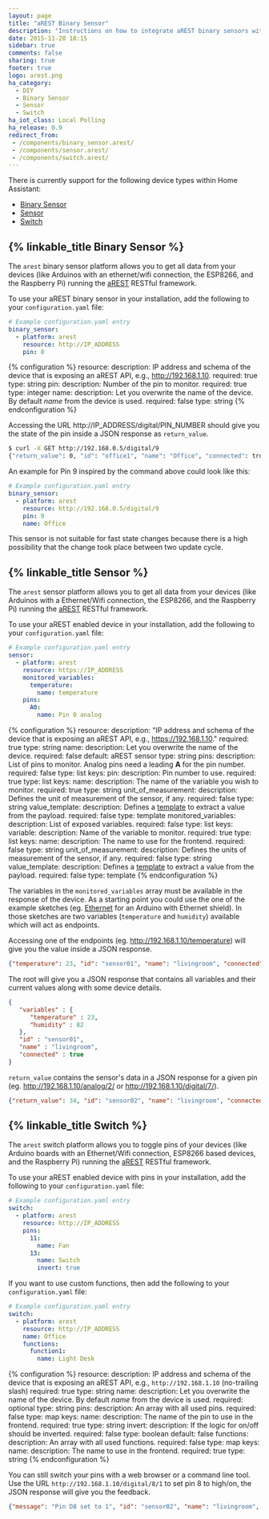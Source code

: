 ```yaml
---
layout: page
title: "aREST Binary Sensor"
description: "Instructions on how to integrate aREST binary sensors within Home Assistant."
date: 2015-11-20 18:15
sidebar: true
comments: false
sharing: true
footer: true
logo: arest.png
ha_category:
  - DIY
  - Binary Sensor
  - Sensor
  - Switch
ha_iot_class: Local Polling
ha_release: 0.9
redirect_from:
 - /components/binary_sensor.arest/
 - /components/sensor.arest/
 - /components/switch.arest/
---
```


There is currently support for the following device types within Home Assistant:

- [Binary Sensor](#binary-sensor)
- [Sensor](#sensor)
- [Switch]()

## {% linkable_title Binary Sensor %}

The `arest` binary sensor platform allows you to get all data from your devices (like Arduinos with an ethernet/wifi connection, the ESP8266, and the Raspberry Pi) running the [aREST](http://arest.io/) RESTful framework.

To use your aREST binary sensor in your installation, add the following to your `configuration.yaml` file:

```yaml
# Example configuration.yaml entry
binary_sensor:
  - platform: arest
    resource: http://IP_ADDRESS
    pin: 8
```

{% configuration %}
resource:
  description: IP address and schema of the device that is exposing an aREST API, e.g., http://192.168.1.10.
  required: true
  type: string
pin:
  description: Number of the pin to monitor.
  required: true
  type: integer
name:
  description: Let you overwrite the name of the device. By default *name* from the device is used.
  required: false
  type: string
{% endconfiguration %}

Accessing the URL http://IP_ADDRESS/digital/PIN_NUMBER should give you the state of the pin inside a JSON response as `return_value`.

```bash
$ curl -X GET http://192.168.0.5/digital/9
{"return_value": 0, "id": "office1", "name": "Office", "connected": true}
```

An example for Pin 9 inspired by the command above could look like this:

```yaml
# Example configuration.yaml entry
binary_sensor:
  - platform: arest
    resource: http://192.168.0.5/digital/9
    pin: 9
    name: Office
```

<p class='note'>
This sensor is not suitable for fast state changes because there is a high possibility that the change took place between two update cycle.
</p>

## {% linkable_title Sensor %}

The `arest` sensor platform allows you to get all data from your devices (like Arduinos with a Ethernet/Wifi connection, the ESP8266, and the Raspberry Pi) running the [aREST](http://arest.io/) RESTful framework.

To use your aREST enabled device in your installation, add the following to your `configuration.yaml` file:

```yaml
# Example configuration.yaml entry
sensor:
  - platform: arest
    resource: https://IP_ADDRESS
    monitored_variables:
      temperature:
        name: temperature
    pins:
      A0:
        name: Pin 0 analog
```

{% configuration %}
resource:
  description: "IP address and schema of the device that is exposing an aREST API, e.g., https://192.168.1.10."
  required: true
  type: string
name:
  description: Let you overwrite the name of the device.
  required: false
  default: aREST sensor
  type: string
pins:
  description: List of pins to monitor. Analog pins need a leading **A** for the pin number.
  required: false
  type: list
  keys:
    pin:
      description: Pin number to use.
      required: true
      type: list
      keys:
        name:
          description: The name of the variable you wish to monitor.
          required: true
          type: string
        unit_of_measurement:
          description: Defines the unit of measurement of the sensor, if any.
          required: false
          type: string
        value_template:
          description: Defines a [template](/docs/configuration/templating/#processing-incoming-data) to extract a value from the payload.
          required: false
          type: template
monitored_variables:
  description: List of exposed variables.
  required: false
  type: list
  keys:
    variable:
      description: Name of the variable to monitor.
      required: true
      type: list
      keys:
        name:
          description: The name to use for the frontend.
          required: false
          type: string
        unit_of_measurement:
          description: Defines the units of measurement of the sensor, if any.
          required: false
          type: string
        value_template:
          description: Defines a [template](/docs/configuration/templating/#processing-incoming-data) to extract a value from the payload.
          required: false
          type: template
{% endconfiguration %}

The variables in the `monitored_variables` array must be available in the response of the device. As a starting point you could use the one of the example sketches (eg.  [Ethernet](https://raw.githubusercontent.com/marcoschwartz/aREST/master/examples/Ethernet/Ethernet.ino) for an Arduino with Ethernet shield). In those sketches are two variables (`temperature` and `humidity`) available which will act as endpoints.

Accessing one of the endpoints (eg. http://192.168.1.10/temperature) will give you the value inside a JSON response.

```json
{"temperature": 23, "id": "sensor01", "name": "livingroom", "connected": true}
```

The root will give you a JSON response that contains all variables and their current values along with some device details.

```json
{
   "variables" : {
      "temperature" : 23,
      "humidity" : 82
   },
   "id" : "sensor01",
   "name" : "livingroom",
   "connected" : true
}
```

`return_value` contains the sensor's data in a JSON response for a given pin (eg. http://192.168.1.10/analog/2/ or  http://192.168.1.10/digital/7/).

```json
{"return_value": 34, "id": "sensor02", "name": "livingroom", "connected": true}
```

## {% linkable_title Switch %}

The `arest` switch platform allows you to toggle pins of your devices (like Arduino boards with an Ethernet/Wifi connection, ESP8266 based devices, and the Raspberry Pi) running the [aREST](http://arest.io/) RESTful framework.

To use your aREST enabled device with pins in your installation, add the following to your `configuration.yaml` file:

```yaml
# Example configuration.yaml entry
switch:
  - platform: arest
    resource: http://IP_ADDRESS
    pins:
      11:
        name: Fan
      13:
        name: Switch
        invert: true
```

If you want to use custom functions, then add the following to your `configuration.yaml` file:

```yaml
# Example configuration.yaml entry
switch:
  - platform: arest
    resource: http://IP_ADDRESS
    name: Office
    functions:
      function1:
        name: Light Desk
```

{% configuration %}
resource:
  description: IP address and schema of the device that is exposing an aREST API, e.g., `http://192.168.1.10` (no-trailing slash)
  required: true
  type: string
name:
  description: Let you overwrite the name of the device. By default *name* from the device is used.
  required: optional
  type: string
pins:
  description: An array with all used pins.
  required: false
  type: map
  keys:
    name:
      description: The name of the pin to use in the frontend.
      required: true
      type: string
    invert:
      description: If the logic for on/off should be inverted.
      required: false
      type: boolean
      default: false
functions:
  description: An array with all used functions.
  required: false
  type: map
  keys:
    name:
      description: The name to use in the frontend.
      required: true
      type: string
{% endconfiguration %}

You can still switch your pins with a web browser or a command line tool. Use the URL `http://192.168.1.10/digital/8/1` to set pin 8 to high/on, the JSON response will give you the feedback.

```json
{"message": "Pin D8 set to 1", "id": "sensor02", "name": "livingroom", "connected": true}
```